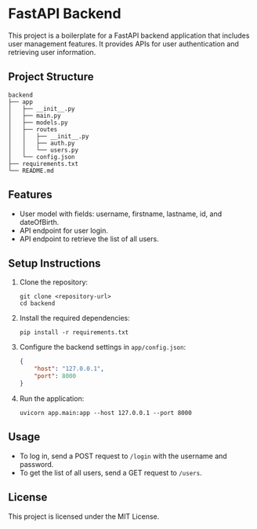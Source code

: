 # FastAPI Backend

This project is a boilerplate for a FastAPI backend application that includes user management features. It provides APIs for user authentication and retrieving user information.

## Project Structure

```
backend
├── app
│   ├── __init__.py
│   ├── main.py
│   ├── models.py
│   ├── routes
│   │   ├── __init__.py
│   │   ├── auth.py
│   │   └── users.py
│   └── config.json
├── requirements.txt
└── README.md
```

## Features

- User model with fields: username, firstname, lastname, id, and dateOfBirth.
- API endpoint for user login.
- API endpoint to retrieve the list of all users.

## Setup Instructions

1. Clone the repository:
   ```
   git clone <repository-url>
   cd backend
   ```

2. Install the required dependencies:
   ```
   pip install -r requirements.txt
   ```

3. Configure the backend settings in `app/config.json`:
   ```json
   {
       "host": "127.0.0.1",
       "port": 8000
   }
   ```

4. Run the application:
   ```
   uvicorn app.main:app --host 127.0.0.1 --port 8000
   ```

## Usage

- To log in, send a POST request to `/login` with the username and password.
- To get the list of all users, send a GET request to `/users`.

## License

This project is licensed under the MIT License.